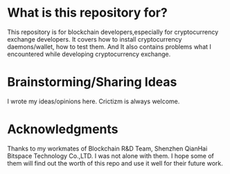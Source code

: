 # What is this repository for?

  This repository is for blockchain developers,especially for cryptocurrency exchange developers. It covers how to install cryptocurrency daemons/wallet, how to test them. And It also contains problems what I encountered while developing cryptocurrency exchange.

# Brainstorming/Sharing Ideas

  I wrote my ideas/opinions here. Crictizm is always welcome.

# Acknowledgments

  Thanks to my workmates of Blockchain R&D Team, Shenzhen QianHai Bitspace Technology Co.,LTD. I was not alone with them. I hope some of them will find out the worth of this repo and use it well for their future work.
